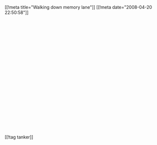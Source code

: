 [[!meta  title="Walking down memory lane"]]
[[!meta  date="2008-04-20 22:50:58"]]
<div align="center"><object width="425" height="355"><param name="movie" value="http://www.youtube.com/v/g50vzZzAja0&hl=en"></param><param name="wmode" value="transparent"></param><embed src="http://www.youtube.com/v/g50vzZzAja0&hl=en" type="application/x-shockwave-flash" wmode="transparent" width="425" height="355"></embed></object></div>

[[!tag  tanker]]